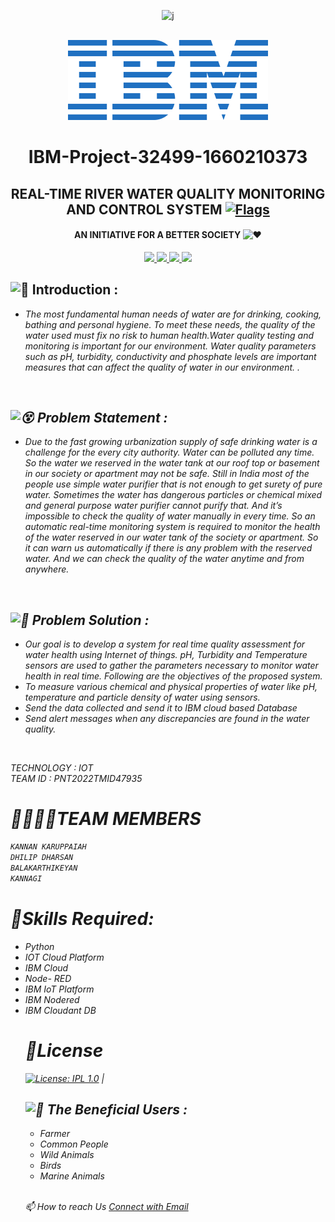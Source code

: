 <div align="center">

<img src='https://i.postimg.cc/522jnwyZ/j.jpg' alt="j"></img>
</a>
<!-- PROJECT LOGO -->

<br />

  <a href="https://github.com/othneildrew/Best-README-Template">
    <img src="https://github.com/gogulkrish/readmetemp/blob/master/images/IBM_logo.svg.png" alt="Logo" width="320" height="128">
  </a>
                   
# IBM-Project-32499-1660210373
  </div> 
  
<h2 align="center">REAL-TIME RIVER WATER QUALITY MONITORING AND CONTROL SYSTEM <a href="https://github.com/IBM-EPBL/IBM-Project-30582-1660149637" target="_blank"><picture>
  <source srcset="https://fonts.gstatic.com/s/e/notoemoji/latest/1f340/512.webp" type="image/webp">
  <img src="https://fonts.gstatic.com/s/e/notoemoji/latest/1f340/512.gif" alt="Flags" width="32" height="32">
</picture></a></h2>

<h4 align="center">AN INITIATIVE FOR A BETTER SOCIETY <picture>
  <source srcset="https://fonts.gstatic.com/s/e/notoemoji/latest/2764_fe0f/512.webp" type="image/webp">
  <img src="https://fonts.gstatic.com/s/e/notoemoji/latest/2764_fe0f/512.gif" alt="❤" width="20" height="20">
</picture> </h4>
 <p align="center">
<a href="https://www.ibm.com/in-en">
<img src="https://img.shields.io/badge/IBM-052FAD.svg?style=for-the-badge&logo=IBM&logoColor=white"> 
</a>
<a href="https://www.python.org/g">
    <img src="https://forthebadge.com/images/badges/made-with-python.svg" width =182 >
  </a>
   <a href="https://www.ibm.com/cloud">
      <img src="https://img.shields.io/badge/IBM%20Watson-BE95FF.svg?style=for-the-badge&logo=IBM-Watson&logoColor=white" width=130>
  </a>
  <a href="https://rodered.org/">
    <img src="https://user-images.githubusercontent.com/113123610/196036498-ae63bf96-c781-4319-b156-d90982d12aa2.png" width =50>
   </a>
</p>

<h2><picture>
  <source srcset="https://fonts.gstatic.com/s/e/notoemoji/latest/1f331/512.webp" type="image/webp">
  <img src="https://fonts.gstatic.com/s/e/notoemoji/latest/1f331/512.gif" alt="🌱" width="32" height="32">
</picture> Introduction :</h2><i>
<ul>
<li> The most fundamental human needs of water are for drinking, cooking, bathing  and personal hygiene. To meet these needs, the quality of the water used must fix no risk to human health.Water quality testing and monitoring is important for our environment. Water quality parameters such as pH, turbidity, conductivity and phosphate levels are important measures that can affect the quality of water in our environment.
. </li>
  </ul>
<br>
<div>
 <h2><picture>
  <source srcset="https://fonts.gstatic.com/s/e/notoemoji/latest/1f635_200d_1f4ab/512.webp" type="image/webp">
  <img src="https://fonts.gstatic.com/s/e/notoemoji/latest/1f635_200d_1f4ab/512.gif" alt="😵" width="32" height="32">
</picture> Problem Statement :</h2></div>
<ul>
<li>Due to the fast growing urbanization supply of safe
drinking water is a challenge for the every city authority.
Water can be polluted any time. So the water we reserved
in the water tank at our roof top or basement in our
society or apartment may not be safe. Still in India most of
the people use simple water purifier that is not enough to
get surety of pure water. Sometimes the water has
dangerous particles or chemical mixed and general
purpose water purifier cannot purify that. And it’s
impossible to check the quality of water manually in every
time. So an automatic real-time monitoring system is
required to monitor the health of the water reserved in
our water tank of the society or apartment. So it can warn
us automatically if there is any problem with the reserved
water. And we can check the quality of the water anytime
and from anywhere. 
</ul>
<br>
<div>
 <h2><picture>
  <source srcset="https://fonts.gstatic.com/s/e/notoemoji/latest/1f31f/512.webp" type="image/webp">
  <img src="https://fonts.gstatic.com/s/e/notoemoji/latest/1f31f/512.gif" alt="🌟" width="32" height="32">
</picture> Problem Solution :</h2></div>
<ul>
<li> Our goal is to develop a system for real time quality
assessment for water health  using
Internet of things. pH, Turbidity and Temperature sensors are
used to gather the parameters necessary to monitor water
health in real time. Following are the objectives of the
proposed system.
<li>To measure various chemical and physical
properties of water like pH, temperature and
particle density of water using sensors.
<li> Send the data collected  and send it to IBM cloud based
Database 
<li>Send alert messages when any discrepancies are found
in the water quality.
 </ul>
<br>

TECHNOLOGY : IOT        
TEAM ID : PNT2022TMID47935                     

# **👨‍👨‍👦‍👦TEAM MEMBERS**    
```html                      
KANNAN KARUPPAIAH          
DHILIP DHARSAN
BALAKARTHIKEYAN
KANNAGI      
```          
  
# **🎯Skills Required:**        
<ul>
<li> Python
<li>IOT Cloud Platform 
<li>IBM Cloud 
<li>Node- RED
<li>IBM IoT Platform
<li>IBM Nodered
<li>IBM Cloudant DB
<br>

# **🔑License**
[![License: IPL 1.0](https://img.shields.io/badge/License-IPL_1.0-blue.svg)](https://github.com/IBM-EPBL/IBM-Project-32499-1660210373/blob/main/LICENSE)
                        |          
 <div>
 <h2><picture>
  <source srcset="https://fonts.gstatic.com/s/e/notoemoji/latest/1f979/512.webp" type="image/webp">
  <img src="https://fonts.gstatic.com/s/e/notoemoji/latest/1f979/512.gif" alt="🥹" width="32" height="32">
</picture>The Beneficial Users  :</h2></div>
<ul>
<li>  	Farmer </li>
<li>  	Common People </li>
<li>  	Wild Animals </li>
<li>  	Birds </li>
<li>  	Marine Animals  </li>

  </ul>
<br>
  
  
📫 How to reach Us <a href = "mailto: kannankaruppaiah07052002@gmail.com">Connect with Email</a>

